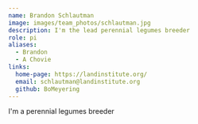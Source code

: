 ```yaml
---
name: Brandon Schlautman
image: images/team_photos/schlautman.jpg
description: I'm the lead perennial legumes breeder
role: pi
aliases:
  - Brandon
  - A Chovie
links:
  home-page: https://landinstitute.org/
  email: schlautman@landinstitute.org
  github: BoMeyering
---
```


I'm a perennial legumes breeder
